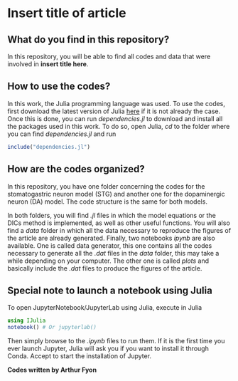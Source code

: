 # Insert title of article

## What do you find in this repository?

In this repository, you will be able to find all codes and data that were involved in **insert title here**.

## How to use the codes?
In this work, the Julia programming language was used. To use the codes, first download the latest version of Julia [here](https://julialang.org/) if it is not already the case.
Once this is done, you can run *dependencies.jl* to download and install all the packages used in this work. To do so, open Julia, *cd* to the folder where you can find *dependencies.jl* and run 
```jl
include("dependencies.jl")
```

## How are the codes organized?
In this repository, you have one folder concerning the codes for the stomatogastric neuron model (STG) and another one for the dopaminergic neuron (DA) model. The code structure is the same for both models.

In both folders, you will find *.jl* files in which the model equations or the DICs method is implemented, as well as other useful functions. You will also find a *data* folder in which all the data necessary to reproduce the figures of the article are already generated. Finally, two notebooks *ipynb* are also available. One is called data generator, this one contains all the codes necessary to generate all the *.dat* files in the *data* folder, this may take a while depending on your computer. The other one is called *plots* and basically include the *.dat* files to produce the figures of the article.

## Special note to launch a notebook using Julia
To open JupyterNotebook/JupyterLab using Julia, execute in Julia
```jl
using IJulia
notebook() # Or jupyterlab()
```

Then simply browse to the *.ipynb* files to run them. If it is the first time you ever launch Jupyter, Julia will ask you if you want to install it through Conda. Accept to start the installation of Jupyter.

**Codes written by Arthur Fyon**
